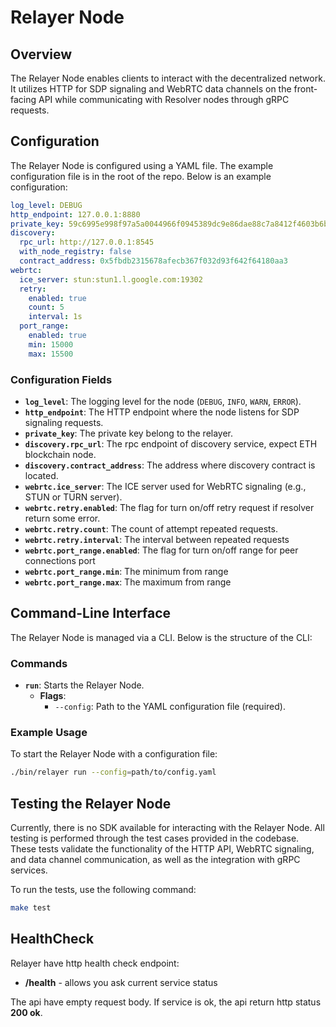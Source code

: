 # Relayer Node

## Overview
The Relayer Node enables clients to interact with the decentralized network. It utilizes HTTP for SDP signaling and WebRTC data channels on the front-facing API while communicating with Resolver nodes through gRPC requests.

## Configuration

The Relayer Node is configured using a YAML file. The example configuration file is in the root of the repo.
Below is an example configuration:

```yaml
log_level: DEBUG
http_endpoint: 127.0.0.1:8880
private_key: 59c6995e998f97a5a0044966f0945389dc9e86dae88c7a8412f4603b6b78690d
discovery:
  rpc_url: http://127.0.0.1:8545
  with_node_registry: false
  contract_address: 0x5fbdb2315678afecb367f032d93f642f64180aa3
webrtc:
  ice_server: stun:stun1.l.google.com:19302
  retry:
    enabled: true
    count: 5
    interval: 1s
  port_range:
    enabled: true
    min: 15000
    max: 15500
```



### Configuration Fields
- **`log_level`**: The logging level for the node (`DEBUG`, `INFO`, `WARN`, `ERROR`).
- **`http_endpoint`**: The HTTP endpoint where the node listens for SDP signaling requests.
- **`private_key`**: The private key belong to the relayer.
- **`discovery.rpc_url`**:  The rpc endpoint of discovery service, expect ETH blockchain node.
- **`discovery.contract_address`**: The address where discovery contract is located.
- **`webrtc.ice_server`**: The ICE server used for WebRTC signaling (e.g., STUN or TURN server).
- **`webrtc.retry.enabled`**: The flag for turn on/off retry request if resolver return some error.
- **`webrtc.retry.count`**: The count of attempt repeated requests.
- **`webrtc.retry.interval`**: The interval between repeated requests
- **`webrtc.port_range.enabled`**: The flag for turn on/off range for peer connections port
- **`webrtc.port_range.min`**: The minimum from range
- **`webrtc.port_range.max`**: The maximum from range


## Command-Line Interface

The Relayer Node is managed via a CLI. Below is the structure of the CLI:

### Commands

- **`run`**: Starts the Relayer Node.
  - **Flags**:
    - `--config`: Path to the YAML configuration file (required).

### Example Usage

To start the Relayer Node with a configuration file:

```bash
./bin/relayer run --config=path/to/config.yaml
```

## Testing the Relayer Node

Currently, there is no SDK available for interacting with the Relayer Node. All testing is performed through the test cases provided in the codebase. These tests validate the functionality of the HTTP API, WebRTC signaling, and data channel communication, as well as the integration with gRPC services.

To run the tests, use the following command:

```bash
make test
```


## HealthCheck
Relayer have http health check endpoint:
- **/health** - allows you ask current service status

The api have empty request body. If service is ok, the api return http status **200 ok**.
